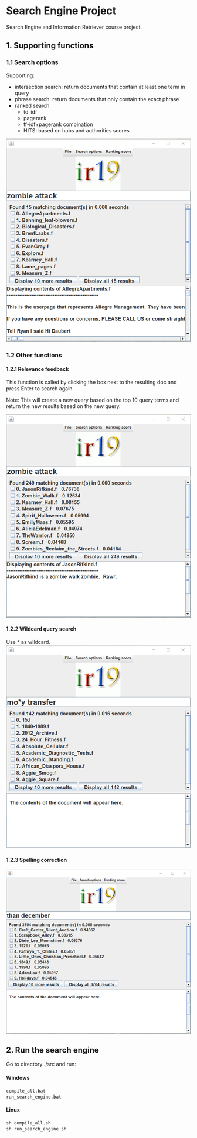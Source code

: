 # Search Engine Project
Search Engine and Information Retriever course project.

## 1. Supporting functions
### 1.1 Search options
Supporting: 
- intersection search: return documents that contain at least one term in query
- phrase search: return documents that only contain the exact phrase
- ranked search:
  - td-idf
  - pagerank
  - tf-idf+pagerank combination
  - HITS: based on hubs and authorities scores

![search options](./videos/search.gif)

### 1.2 Other functions
#### 1.2.1 Relevance feedback
This function is called by clicking the box next to the resulting doc and press Enter to search again.

Note: This will create a new query based on the top 10 query terms and return the new results based on the new query.

![relevance feedback](./videos/relevance_feedback.gif)

#### 1.2.2 Wildcard query search
Use * as wildcard.
![wildcard query](./videos/wildcard_query.gif)

#### 1.2.3 Spelling correction

![spelling correction](./videos/spelling_correction.gif)

## 2. Run the search engine
Go to directory ./src and run:
#### Windows
```
compile_all.bat
run_search_engine.bat
```
#### Linux
```
sh compile_all.sh
sh run_search_engine.sh
```
